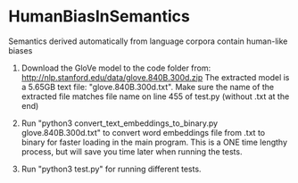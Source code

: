 # HumanBiasInSemantics
Semantics derived automatically from language corpora contain human-like biases

1) Download the GloVe model to the code folder from: http://nlp.stanford.edu/data/glove.840B.300d.zip
The extracted model is a 5.65GB text file: "glove.840B.300d.txt". Make sure the name of the extracted file matches file name on line 455 of test.py (without .txt at the end)

2) Run "python3 convert_text_embeddings_to_binary.py glove.840B.300d.txt" to convert word embeddings file from .txt
to binary for faster loading in the main program. This is a ONE time lengthy process, but will save you time later when running the tests.

3) Run "python3 test.py" for running different tests.

